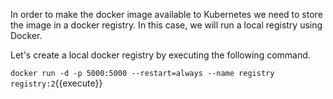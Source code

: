 In order to make the docker image available to Kubernetes we need to store the image in a docker registry. In this case, we will run a local registry using Docker.

Let's create a local docker registry by executing the following command.

`docker run -d -p 5000:5000 --restart=always --name registry registry:2`{{execute}}